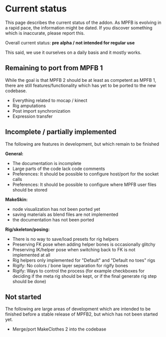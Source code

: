 # Current status

This page describes the current status of the addon. As MPFB is evolving in a rapid pace, the information might be 
dated. If you discover something which is inaccurate, please report this.

Overall current status: **pre alpha / not intended for regular use**

This said, we use it ourselves on a daily basis and it mostly works.

## Remaining to port from MPFB 1

While the goal is that MPFB 2 should be at least as competent as MPFB 1, there are still features/functionality
which has yet to be ported to the new codebase. 

- Everything related to mocap / kinect
- Rig amputations
- Post import synchronization
- Expression transfer

## Incomplete / partially implemented

The following are features in development, but which remain to be finished

**General:**

- The documentation is incomplete
- Large parts of the code lack code comments
- Preferences: It should be possible to configure host/port for the socket calls
- Preferences: It should be possible to configure where MPFB user files should be stored

**MakeSkin:**

- node visualization has not been ported yet
- saving materials as blend files are not implemented
- the documentation has not been ported

**Rig/skeleton/posing:**

- There is no way to save/load presets for rig helpers
- Preserving FK pose when adding helper bones is occasionally glitchy
- Preserving IK/helper pose when switching back to FK is not implemented at all
- Rig helpers only implemented for "Default" and "Default no toes" rigs
- Rigify: No colors / bone layer separation for rigify bones
- Rigify: Ways to control the process (for example checkboxes for deciding if the meta rig should be kept, or if the final generate rig step should be done) 

## Not started

The following are large areas of development which are intended to be finished before a stable release of MPFB2,
but which has not been started yet.

- Merge/port MakeClothes 2 into the codebase
